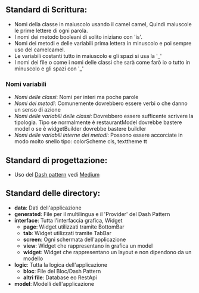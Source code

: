 ## Standard di Scrittura:

- Nomi della classe in maiuscolo usando il camel camel, Quindi maiuscole le prime lettere di ogni parola.
- I nomi dei metodo booleani di solito iniziano con 'is'.
- Nomi dei metodi e delle variabili prima lettera in minuscolo e poi sempre uso del camelcamel.
- Le variabili costanti tutto in maiuscolo e gli spazi si usa la '_'
- I nomi dei file o come i nomi delle classi che sarà come farò io o tutto in minuscolo e gli spazi con '_'

### Nomi variabili

- *Nomi delle classi*: Nomi per interi ma poche parole
- *Nomi dei metodi*: Comunemente dovrebbero essere verbi o che danno un senso di azione
- *Nomi delle variabili delle classi*: Dovrebbero essere sufficente scrivere la tipologia. Tipo se normalmente è restaurantModel dovrebbe bastere model o se è  widgetBuilder dovrebbe bastere buildler
- *Nomi delle variabili interne dei metodi*: Possono essere accorciate in modo molto snello tipo: colorScheme cls, texttheme tt

## Standard di progettazione:

- Uso del [Dash pattern](https://pub.dev/packages/dash) vedi [Medium](https://medium.com/flutter-community/announcing-dash-bloc-provider-made-easy-985f84a68f22)

## Standard delle directory:

- **data**: Dati dell'applicazione
- **generated**: File per il multilingua e il 'Provider' del Dash Pattern
- **interface**: Tutta l'interfaccia grafica, Widget
  - **page**: Widget utilizzati tramite BottomBar
  - **tab**: Widget utilizzati tramite TabBar
  - **screen**: Ogni schermata dell'applicazione
  - **view**: Widget che rappresentano in grafica un model
  - **widget**: Widget che rappresentano un layout e non dipendono da un modello
- **logic**: Tutta la logica dell'applicazione
  - **bloc**: File del Bloc/Dash Pattern
  - **altri file**: Database eo RestApi
- **model**: Modelli dell'applicazione
